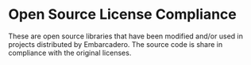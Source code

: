 # Open Source License Compliance
These are open source libraries that have been modified and/or used in projects distributed by Embarcadero. The source code is share in compliance with the original licenses.
